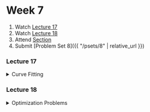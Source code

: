 # Week 7

1.  Watch [Lecture 17](#lecture17)
2.  Watch [Lecture 18](#lecture18)
3.  Attend [Section](https://www.youtube.com/embed/7BpomdjZ_Os)
4.  Submit [Problem Set 8]({{ "/psets/8" | relative_url }})

### Lecture 17
<details>
  <summary id="lecture17">Curve Fitting</summary>

<div>
    <br>
    <iframe width="560" height="315" src="https://www.youtube.com/embed/TIQTYgmavC4?rel=0" frameborder="0" allow="accelerometer; autoplay; encrypted-media; gyroscope; picture-in-picture" allowfullscreen></iframe>

    <ul>
        <li><a href="https://www.dropbox.com/s/dl/2omaxmjpk11trbt/lecture07.zip?dl=0">Source Code</a></li>
        <li><a href="https://archive.org/download/MIT6.00SCS11/MIT6_00SCS11_lec07_300k.mp4">Video</a></li>
    </ul>
</div>
  
</details>  

### Lecture 18
<details>
  <summary id="lecture18">Optimization Problems</summary>

<div>
    <br>
    <iframe width="560" height="315" src="https://www.youtube.com/embed/BRjwkgQct28?rel=0" frameborder="0" allow="accelerometer; autoplay; encrypted-media; gyroscope; picture-in-picture" allowfullscreen></iframe>
</div>

</details>


